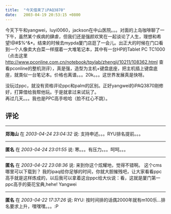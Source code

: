 ```yaml
---
title:  "今天借来了iPAQ3870"
date:   2003-04-19 20:53:15 +0800
---
```


今天下午和yangwei，luyi0060，jackson在中山医院。。。对面的上岛咖啡聊了一下午，虽然某个疾病的肆虐，但我们还是强颜欢笑在一起谈论了人生，理想和希望!@#$%^&*。结束的时候去mypda厦门店逛了一会儿。出正大的时候在门口看到一个人像卖大白菜一样摆着一大堆笔记本，其中有一台HP的Tablet PC TC1000（点击这里 http://www.pconline.com.cn/notebook/tpylab/zhengji/10211/108362.html 查看pconline的整机测评），真是强，造型为主机+键盘底座，把主机插上键盘底座，就类似一台笔记本。价格也离谱。。。20k。。。这世界发展真是快呀。  

没玩过ppc，就没有资格评论ppc和palm的区别。正好yangwei的iPAQ3870刚修好，打算借给我帮他玩。于是就拿过来试玩了。  
再过几天。。。我也是PPC高手啦哈（脸不红心不跳）。  


## 评论

*****
**郑海山** 在 *2003-04-24 23:04:32* 说: 支持申述。。。RYU排名提前。。。

*****
**匿名** 在 *2003-04-24 23:01:55* 说: 寒。。。有压力。。。呵呵。。。



*****
**匿名** 在 *2003-04-22 23:08:36* 说: 来到你这个炫耀地，觉得不错啊。
这个cms哪里可以下载到？
我的ipaq给你足够的时间，你就大胆摧残吧，让大家看看ppc高手就是这样炼成的，以后我可以拿着这台ppc给大伙说：看，这就是厦门第一ppc高手的葵花宝典,hehe!
Yangwei

*****
**匿名** 在 *2003-04-22 17:37:26* 说: RYU: 按时间排的话偶2000年就有m100乐...排名要求上升，嘿嘿嘿。。。:P

